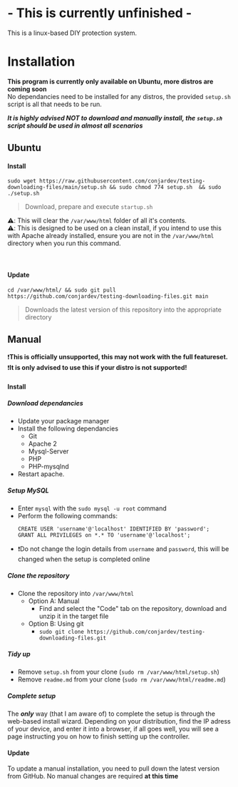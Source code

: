 # - This is currently unfinished -
This is a linux-based DIY protection system.

# Installation
**This program is currently only available on Ubuntu, more distros are coming soon**<br>
No dependancies need to be installed for any distros, the provided `setup.sh` script is all that needs to be run.

***It is highly advised NOT to download and manually install, the `setup.sh` script should be used in almost all scenarios***

## Ubuntu

#### Install
```
sudo wget https://raw.githubusercontent.com/conjardev/testing-downloading-files/main/setup.sh && sudo chmod 774 setup.sh  && sudo ./setup.sh
```
> Download, prepare and execute `startup.sh`

⚠️: This will clear the `/var/www/html` folder of all it's contents.<br>
⚠️: This is designed to be used on a clean install, if you intend to use this with Apache already installed, ensure you are not in the `/var/www/html` directory when you run this command.
<br><br><br>
#### Update
```
cd /var/www/html/ && sudo git pull https://github.com/conjardev/testing-downloading-files.git main
```
> Downloads the latest version of this repository into the appropriate directory

## Manual
❗**This is officially unsupported, this may not work with the full featureset.**<br>
❗**It is only advised to use this if your distro is not supported!**

#### Install
##### Download dependancies
- Update your package manager
- Install the following dependancies
  - Git
  - Apache 2
  - Mysql-Server
  - PHP
  - PHP-mysqlnd
- Restart apache.
##### Setup MySQL
- Enter `mysql` with the `sudo mysql -u root` command
- Perform the following commands:
  ```    
  CREATE USER 'username'@'localhost' IDENTIFIED BY 'password';
  GRANT ALL PRIVILEGES on *.* TO 'username'@'localhost';
  ```
- ❗Do not change the login details from `username` and `password`, this will be changed when the setup is completed online
##### Clone the repository
- Clone the repository into `/var/www/html`
  - Option A: Manual
    - Find and select the "Code" tab on the repository, download and unzip it in the target file
   - Option B: Using git
     - `sudo git clone https://github.com/conjardev/testing-downloading-files.git`
##### Tidy up
- Remove `setup.sh` from your clone (`sudo rm /var/www/html/setup.sh`)
- Remove `readme.md` from your clone (`sudo rm /var/www/html/readme.md`)
##### Complete setup
The ***only*** way (that I am aware of) to complete the setup is through the web-based install wizard.
Depending on your distribution, find the IP adress of your device, and enter it into a browser, if all goes well, you will see a page instructing you on how to finish setting up the controller.

#### Update
To update a manual installation, you need to pull down the latest version from GitHub.
No manual changes are required **at this time**
